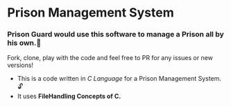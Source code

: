 # Prison Management System
### Prison Guard would use this software to manage a Prison all by his own.👮

Fork, clone, play with the code and feel free to PR for any issues or new versions! 

 - This is a code written in *C Language* for a Prison Management System.🔓  
 - It uses **FileHandling Concepts of C.**

